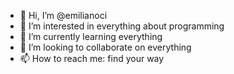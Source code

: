 - 👋 Hi, I’m @emilianoci
- 👀 I’m interested in everything about programming
- 🌱 I’m currently learning everything
- 💞️ I’m looking to collaborate on everything
- 📫 How to reach me: find your way

<!---
emilianoci/emilianoci is a ✨ special ✨ repository because its `README.md` (this file) appears on your GitHub profile.
You can click the Preview link to take a look at your changes.
--->
